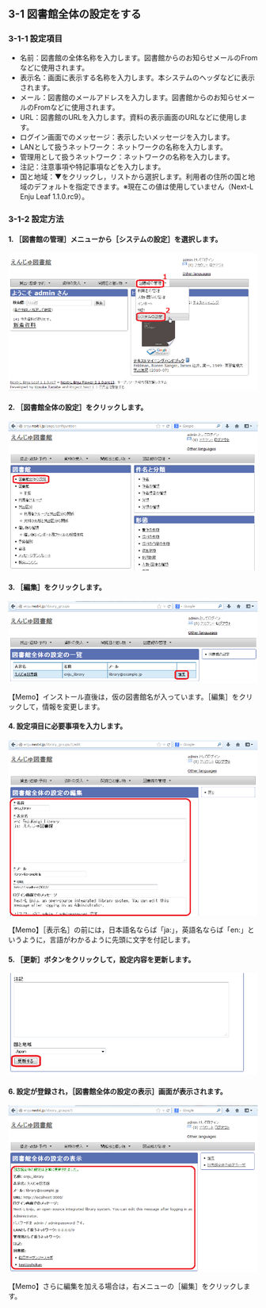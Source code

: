 <a name="3-1" />

3-1 図書館全体の設定をする
--------------------------

<a name="3-1-1" />

### 3-1-1 設定項目

* 名前：図書館の全体名称を入力します。図書館からのお知らせメールのFromなどに使用されます。
* 表示名：画面に表示する名称を入力します。本システムのヘッダなどに表示されます。
* メール：図書館のメールアドレスを入力します。図書館からのお知らせメールのFromなどに使用されます。
* URL：図書館のURLを入力します。資料の表示画面のURLなどに使用します。
* ログイン画面でのメッセージ：表示したいメッセージを入力します。
* LANとして扱うネットワーク：ネットワークの名称を入力します。
* 管理用として扱うネットワーク：ネットワークの名称を入力します。
* 注記：注意事項や特記事項などを入力します。
* 国と地域：▼をクリックし，リストから選択します。利用者の住所の国と地域のデフォルトを指定できます。※現在この値は使用していません（Next-L Enju Leaf 1.1.0.rc9）。

<a name="3-1-2" />

### 3-1-2 設定方法

#### 1. ［図書館の管理］メニューから［システムの設定］を選択します。  

![「システムの設定」を選択](assets/images/image_system_setup.png)

#### 2. ［図書館全体の設定］をクリックします。
  
![「図書館全体の設定」を選択](assets/images/image_initial_014.png)

#### 3. ［編集］をクリックします。
  
![図書館名の編集](assets/images/image_initial_015.png)

<div class="alert alert-info memo">
【Memo】インストール直後は，仮の図書館名が入っています。［編集］をクリックして，情報を変更します。
</div>

#### 4. 設定項目に必要事項を入力します。

![設定項目の入力](assets/images/image_initial_016.png)  

<div class="alert alert-info memo">
【Memo】［表示名］の前には，日本語名ならば「ja:」，英語名ならば「en:」というように，言語がわかるように先頭に文字を付記します。
</div>

#### 5. ［更新］ボタンをクリックして，設定内容を更新します。 
 
![設定項目の入力](assets/images/image_initial_017.png)

#### 6. 設定が登録され，［図書館全体の設定の表示］画面が表示されます。  

![設定項目の入力](assets/images/image_initial_018.png)

<div class="alert alert-info memo">
【Memo】さらに編集を加える場合は，右メニューの［編集］をクリックします。
</div>


